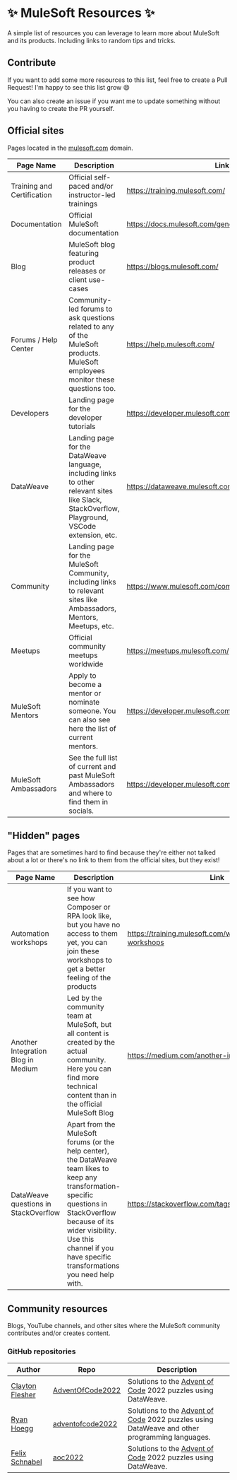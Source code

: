 # ✨ MuleSoft Resources ✨

A simple list of resources you can leverage to learn more about MuleSoft and its products. Including links to random tips and tricks.

## Contribute

If you want to add some more resources to this list, feel free to create a Pull Request! I'm happy to see this list grow 😄

You can also create an issue if you want me to update something without you having to create the PR yourself.

## Official sites

Pages located in the [mulesoft.com](https://www.mulesoft.com/) domain.

| Page Name | Description | Link |
| - | - | - |
| Training and Certification | Official self-paced and/or instructor-led trainings | https://training.mulesoft.com/
| Documentation | Official MuleSoft documentation | https://docs.mulesoft.com/general/
| Blog | MuleSoft blog featuring product releases or client use-cases | https://blogs.mulesoft.com/
| Forums / Help Center | Community-led forums to ask questions related to any of the MuleSoft products. MuleSoft employees monitor these questions too. | https://help.mulesoft.com/
| Developers | Landing page for the developer tutorials | https://developer.mulesoft.com/
| DataWeave | Landing page for the DataWeave language, including links to other relevant sites like Slack, StackOverflow, Playground, VSCode extension, etc. | https://dataweave.mulesoft.com/
| Community | Landing page for the MuleSoft Community, including links to relevant sites like Ambassadors, Mentors, Meetups, etc. | https://www.mulesoft.com/community
| Meetups | Official community meetups worldwide | https://meetups.mulesoft.com/
| MuleSoft Mentors | Apply to become a mentor or nominate someone. You can also see here the list of current mentors. | https://developer.mulesoft.com/community/mentors
| MuleSoft Ambassadors | See the full list of current and past MuleSoft Ambassadors and where to find them in socials. | https://developer.mulesoft.com/community/ambassadors


## "Hidden" pages

Pages that are sometimes hard to find because they're either not talked about a lot or there's no link to them from the official sites, but they exist!


| Page Name | Description | Link |
| - | - | - |
| Automation workshops | If you want to see how Composer or RPA look like, but you have no access to them yet, you can join these workshops to get a better feeling of the products | https://training.mulesoft.com/workshops/automation-workshops
| Another Integration Blog in Medium | Led by the community team at MuleSoft, but all content is created by the actual community. Here you can find more technical content than in the official MuleSoft Blog | https://medium.com/another-integration-blog
| DataWeave questions in StackOverflow | Apart from the MuleSoft forums (or the help center), the DataWeave team likes to keep any transformation-specific questions in StackOverflow because of its wider visibility. Use this channel if you have specific transformations you need help with. | https://stackoverflow.com/tags/dataweave

## Community resources

Blogs, YouTube channels, and other sites where the MuleSoft community contributes and/or creates content.

### GitHub repositories

| Author | Repo | Description
| - | - | - |
| [Clayton Flesher](https://github.com/claytonflesher) | [AdventOfCode2022](https://github.com/claytonflesher/AdventOfCode2022/tree/main/src/main/resources/dwl) | Solutions to the [Advent of Code](https://adventofcode.com/) 2022 puzzles using DataWeave.
| [Ryan Hoegg](https://github.com/rhoegg) | [adventofcode2022](https://github.com/rhoegg/adventofcode2022) | Solutions to the [Advent of Code](https://adventofcode.com/) 2022 puzzles using DataWeave and other programming languages.
| [Felix Schnabel](https://github.com/Shadow-Devil) | [aoc2022](https://github.com/Shadow-Devil/aoc2022) | Solutions to the [Advent of Code](https://adventofcode.com/) 2022 puzzles using DataWeave.